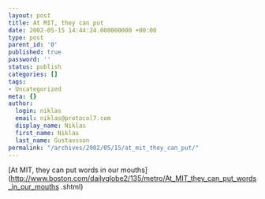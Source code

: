 ```yaml
---
layout: post
title: At MIT, they can put
date: 2002-05-15 14:44:24.000000000 +00:00
type: post
parent_id: '0'
published: true
password: ''
status: publish
categories: []
tags:
- Uncategorized
meta: {}
author:
  login: niklas
  email: niklas@protocol7.com
  display_name: Niklas
  first_name: Niklas
  last_name: Gustavsson
permalink: "/archives/2002/05/15/at_mit_they_can_put/"
---
```

[At MIT, they can put words in our mouths](http://www.boston.com/dailyglobe2/135/metro/At_MIT_they_can_put_words_in_our_mouths .shtml)


